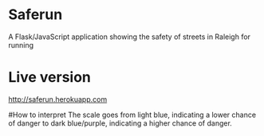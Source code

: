 # Saferun
A Flask/JavaScript application showing the safety of streets in Raleigh for running

# Live version
http://saferun.herokuapp.com

#How to interpret
The scale goes from light blue, indicating a lower chance of danger to dark blue/purple, indicating a higher chance of danger.
